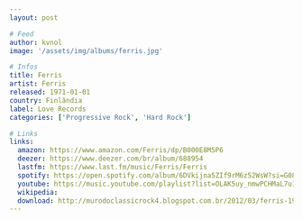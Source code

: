 ```yaml
---
layout: post

# Feed
author: kvnol
image: '/assets/img/albums/ferris.jpg'

# Infos
title: Ferris
artist: Ferris
released: 1971-01-01
country: Finlândia
label: Love Records
categories: ['Progressive Rock', 'Hard Rock']

# Links
links:
  amazon: https://www.amazon.com/Ferris/dp/B000E8M5P6
  deezer: https://www.deezer.com/br/album/688954
  lastfm: https://www.last.fm/music/Ferris/Ferris
  spotify: https://open.spotify.com/album/6DVkijna5ZIf9rM6z52WsW?si=G08WSwpgR0iTUWnR9ND-Zw
  youtube: https://music.youtube.com/playlist?list=OLAK5uy_nmwPCHMaL7u1fJL8mxUjL_UIAL9JRO2Xc
  wikipedia:
  download: http://murodoclassicrock4.blogspot.com.br/2012/03/ferris-1971.html
---
```

